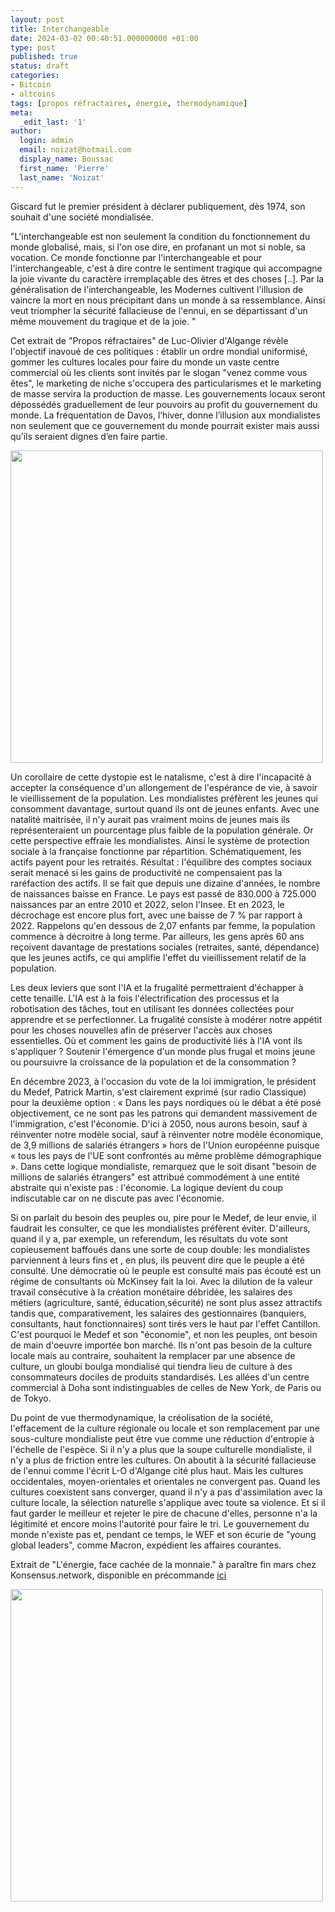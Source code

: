 ```yaml
---
layout: post
title: Interchangeable
date: 2024-03-02 00:40:51.000000000 +01:00
type: post
published: true
status: draft
categories:
- Bitcoin
- altcoins
tags: [propos réfractaires, énergie, thermodynamique]
meta:
  _edit_last: '1'
author:
  login: admin
  email: noizat@hotmail.com
  display_name: Boussac
  first_name: 'Pierre'
  last_name: 'Noizat'
---
```


Giscard fut le premier président à déclarer publiquement, dès 1974, son souhait d'une société mondialisée.

 "L'interchangeable est non seulement la condition du fonctionnement du monde globalisé, mais, si l'on ose dire, en profanant un mot si noble, sa vocation. Ce monde fonctionne par l'interchangeable et pour l'interchangeable, c'est à dire contre le sentiment tragique qui accompagne la joie vivante du caractère irremplaçable des êtres et des choses [..]. Par la généralisation de l'interchangeable, les Modernes cultivent l'illusion de vaincre la mort en nous précipitant dans un monde à sa ressemblance. Ainsi veut triompher la sécurité fallacieuse de l'ennui, en se départissant d'un même mouvement du tragique et de la joie. " 
 
 Cet extrait de "Propos réfractaires" de Luc-Olivier d'Algange révèle l'objectif inavoué de ces politiques : établir un ordre mondial uniformisé, gommer les cultures locales pour faire du monde un vaste centre commercial où les clients sont invités par le slogan "venez comme vous êtes", le marketing de niche s'occupera des particularismes et le marketing de masse servira la production de masse.
 Les gouvernements locaux seront dépossédés graduellement de leur pouvoirs au profit du gouvernement du monde.
La fréquentation de Davos, l’hiver, donne l’illusion aux mondialistes non seulement que ce gouvernement du monde pourrait exister mais aussi qu’ils seraient dignes d’en faire partie.

<img src="{{ site.baseurl }}/assets/world_enslavement_forum.JPG" width='500'>

 Un corollaire de cette dystopie est le natalisme, c'est à dire l'incapacité à accepter la conséquence d'un allongement de l'espérance de vie, à savoir le vieillissement de la population. Les mondialistes préfèrent les jeunes qui consomment davantage, surtout quand ils ont de jeunes enfants. Avec une natalité maitrisée, il n'y aurait pas vraiment moins de jeunes mais ils représenteraient un pourcentage plus faible de la population générale.
 Or cette perspective effraie les mondialistes. Ainsi le système de protection sociale à la française fonctionne par répartition. Schématiquement, les actifs payent pour les retraités. Résultat : l'équilibre des comptes sociaux serait menacé si les gains de productivité ne compensaient pas la raréfaction des actifs. Il se fait que depuis une dizaine d'années, le nombre de naissances baisse en France. Le pays est passé de 830.000 à 725.000 naissances par an entre 2010 et 2022, selon l'Insee. Et en 2023, le décrochage est encore plus fort, avec une baisse de 7 % par rapport à 2022. Rappelons qu'en dessous de 2,07 enfants par femme, la population commence à décroitre à long terme.
 Par ailleurs, les gens après 60 ans reçoivent davantage de prestations sociales (retraites, santé, dépendance) que les jeunes actifs, ce qui amplifie l'effet du vieillissement relatif de la population.
 
 Les deux leviers que sont l'IA et la frugalité permettraient d'échapper à cette tenaille.
 L'IA est à la fois l'électrification des processus et la robotisation des tâches, tout en utilisant les données collectées pour apprendre et se perfectionner.
 La frugalité consiste à modérer notre appétit pour les choses nouvelles afin de préserver l'accès aux choses essentielles.
 Où et comment les gains de productivité liés à l'IA vont ils s'appliquer ? Soutenir l'émergence d'un monde plus frugal et moins jeune ou poursuivre la croissance de la population et de la consommation ?
 
 En décembre 2023, à l'occasion du vote de la loi immigration, le président du Medef, Patrick Martin, s'est clairement exprimé (sur radio Classique) pour la deuxième option : « Dans les pays nordiques où le débat a été posé objectivement, ce ne sont pas les patrons qui demandent massivement de l'immigration, c'est l'économie. D'ici à 2050, nous aurons besoin, sauf à réinventer notre modèle social, sauf à réinventer notre modèle économique, de 3,9 millions de salariés étrangers » hors de l'Union européenne puisque « tous les pays de l'UE sont confrontés au même problème démographique ».
 Dans cette logique mondialiste, remarquez que le soit disant "besoin de millions de salariés étrangers" est attribué commodément à une entité abstraite qui n'existe pas : l'économie. La logique devient du coup indiscutable car on ne discute pas avec l'économie.
 
 Si on parlait du besoin des peuples ou, pire pour le Medef, de leur envie, il faudrait les consulter, ce que les mondialistes préfèrent éviter. D'ailleurs, quand il y a, par exemple, un referendum, les résultats du vote sont copieusement baffoués dans une sorte de coup double: les mondialistes parviennent à leurs fins et , en plus, ils peuvent dire que le peuple a été consulté. Une démocratie où le peuple est consulté mais pas écouté est un régime de consultants où McKinsey fait la loi.
 Avec la dilution de la valeur travail consécutive à la création monétaire débridée, les salaires des métiers (agriculture, santé, éducation,sécurité) ne sont plus assez attractifs tandis que, comparativement, les salaires des gestionnaires (banquiers, consultants, haut fonctionnaires) sont tirés vers le haut par l'effet Cantillon.
 C'est pourquoi le Medef et son "économie", et non les peuples, ont besoin de main d'oeuvre importée bon marché.
 Ils n'ont pas besoin de la culture locale mais au contraire, souhaitent la remplacer par une absence de culture, un gloubi boulga mondialisé qui tiendra lieu de culture à des consommateurs dociles de produits standardisés. Les allées d'un centre commercial à Doha sont indistinguables de celles de New York, de Paris ou de Tokyo.
 
 Du point de vue thermodynamique, la créolisation de la société, l'effacement de la culture régionale ou locale et son remplacement par une sous-culture mondialiste peut être vue comme une réduction d'entropie à l'échelle de l'espèce. Si il n'y a plus que la soupe culturelle mondialiste, il n'y a plus de friction entre les cultures. On aboutit à la sécurité fallacieuse de l'ennui comme l'écrit L-O d'Algange cité plus haut. Mais les cultures occidentales, moyen-orientales et orientales ne convergent pas. Quand les cultures coexistent sans converger, quand il n'y a pas d'assimilation avec la culture locale, la sélection naturelle s'applique avec toute sa violence. Et si il faut garder le meilleur et rejeter le pire de chacune d'elles, personne n'a la légitimité et encore moins l'autorité pour faire le tri. Le gouvernement du monde n'existe pas et, pendant ce temps, le WEF  et son écurie de "young global leaders", comme Macron, expédient les affaires courantes.
 
 
 
Extrait de "L'énergie, face cachée de la monnaie." à paraître fin mars chez Konsensus.network, disponible en précommande [ici](https://bitcoinbook.shop/products/lenergie-face-cachee-de-la-monnaie?Format=Paperback)
 
<div><a href="https://bitcoinbook.shop/products/lenergie-face-cachee-de-la-monnaie?Format=Paperback"><img src="{{ site.baseurl }}/assets/promo_card_LCM_FR.png" width='500'></a></div>